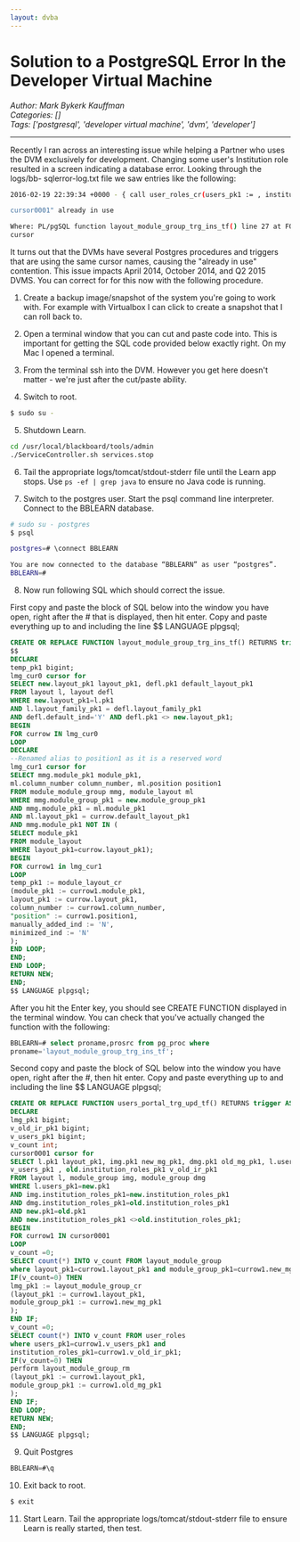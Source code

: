 ```yaml
---
layout: dvba
---
```

# Solution to a PostgreSQL Error In the Developer Virtual Machine
*Author: Mark Bykerk Kauffman*  
*Categories: []*  
*Tags: ['postgresql', 'developer virtual machine', 'dvm', 'developer']*  
<hr />
Recently I ran across an interesting issue while helping a Partner who uses
the DVM exclusively for development. Changing some user's Institution role
resulted in a screen indicating a database error. Looking through the logs/bb-
sqlerror-log.txt file we saw entries like the following:

```bash
2016-02-19 22:39:34 +0000 - { call user_roles_cr(users_pk1 := , institution_roles_pk1 := , row_status := , data_src_pk1 := , ) } failed. - org.postgresql.util.PSQLException: ERROR: cursor "

cursor0001" already in use

Where: PL/pgSQL function layout_module_group_trg_ins_tf() line 27 at FOR over
cursor
```

It turns out that the DVMs have several Postgres procedures and triggers that
are using the same cursor names, causing the "already in use" contention. This
issue impacts April 2014, October 2014, and Q2 2015 DVMS. You can correct for
for this now with the following procedure.

1. Create a backup image/snapshot of the system you're going to work with. For
example with Virtualbox I can click to create a snapshot that I can roll back
to.

2. Open a terminal window that you can cut and paste code into. This is
important for getting the SQL code provided below exactly right. On my Mac I
opened a terminal.

3. From the terminal ssh into the DVM. However you get here doesn't matter -
we're just after the cut/paste ability.

4. Switch to root.
```bash
$ sudo su -
```

5. Shutdown Learn.
```bash
cd /usr/local/blackboard/tools/admin
./ServiceController.sh services.stop
```

6. Tail the appropriate logs/tomcat/stdout-stderr file until the Learn app
stops. Use `ps -ef | grep java` to ensure no Java code is running.

7. Switch to the postgres user. Start the psql command line interpreter.
Connect to the BBLEARN database.
```bash
# sudo su - postgres
$ psql

postgres=# \connect BBLEARN

You are now connected to the database “BBLEARN” as user “postgres”.
BBLEARN=#
```

8. Now run following SQL which should correct the issue.

First copy and paste the block of SQL below into the window you have open,
right after the # that is displayed, then hit enter. Copy and paste everything
up to and including the line $$ LANGUAGE plpgsql;

```sql
CREATE OR REPLACE FUNCTION layout_module_group_trg_ins_tf() RETURNS trigger AS
$$
DECLARE
temp_pk1 bigint;
lmg_cur0 cursor for
SELECT new.layout_pk1 layout_pk1, defl.pk1 default_layout_pk1
FROM layout l, layout defl
WHERE new.layout_pk1=l.pk1
AND l.layout_family_pk1 = defl.layout_family_pk1
AND defl.default_ind='Y' AND defl.pk1 <> new.layout_pk1;
BEGIN
FOR currow IN lmg_cur0
LOOP
DECLARE
--Renamed alias to position1 as it is a reserved word
lmg_cur1 cursor for
SELECT mmg.module_pk1 module_pk1,
ml.column_number column_number, ml.position position1
FROM module_module_group mmg, module_layout ml
WHERE mmg.module_group_pk1 = new.module_group_pk1
AND mmg.module_pk1 = ml.module_pk1
AND ml.layout_pk1 = currow.default_layout_pk1
AND mmg.module_pk1 NOT IN (
SELECT module_pk1
FROM module_layout
WHERE layout_pk1=currow.layout_pk1);
BEGIN
FOR currow1 in lmg_cur1
LOOP
temp_pk1 := module_layout_cr
(module_pk1 := currow1.module_pk1,
layout_pk1 := currow.layout_pk1,
column_number := currow1.column_number,
"position" := currow1.position1,
manually_added_ind := 'N',
minimized_ind := 'N'
);
END LOOP;
END;
END LOOP;
RETURN NEW;
END;
$$ LANGUAGE plpgsql;
```
After you hit the Enter key, you should see CREATE FUNCTION displayed in the
terminal window. You can check that you've actually changed the function with
the following:
```sql
BBLEARN=# select proname,prosrc from pg_proc where
proname='layout_module_group_trg_ins_tf';
```

Second copy and paste the block of SQL below into the window you have open,
right after the #, then hit enter. Copy and paste everything up to and
including the line $$ LANGUAGE plpgsql;
```sql
CREATE OR REPLACE FUNCTION users_portal_trg_upd_tf() RETURNS trigger AS $$
DECLARE
lmg_pk1 bigint;
v_old_ir_pk1 bigint;
v_users_pk1 bigint;
v_count int;
cursor0001 cursor for
SELECT l.pk1 layout_pk1, img.pk1 new_mg_pk1, dmg.pk1 old_mg_pk1, l.users_pk1
v_users_pk1 , old.institution_roles_pk1 v_old_ir_pk1
FROM layout l, module_group img, module_group dmg
WHERE l.users_pk1=new.pk1
AND img.institution_roles_pk1=new.institution_roles_pk1
AND dmg.institution_roles_pk1=old.institution_roles_pk1
AND new.pk1=old.pk1
AND new.institution_roles_pk1 <>old.institution_roles_pk1;
BEGIN
FOR currow1 IN cursor0001
LOOP
v_count =0;
SELECT count(*) INTO v_count FROM layout_module_group
where layout_pk1=currow1.layout_pk1 and module_group_pk1=currow1.new_mg_pk1;
IF(v_count=0) THEN
lmg_pk1 := layout_module_group_cr
(layout_pk1 := currow1.layout_pk1,
module_group_pk1 := currow1.new_mg_pk1
);
END IF;
v_count =0;
SELECT count(*) INTO v_count FROM user_roles
where users_pk1=currow1.v_users_pk1 and
institution_roles_pk1=currow1.v_old_ir_pk1;
IF(v_count=0) THEN
perform layout_module_group_rm
(layout_pk1 := currow1.layout_pk1,
module_group_pk1 := currow1.old_mg_pk1
);
END IF;
END LOOP;
RETURN NEW;
END;
$$ LANGUAGE plpgsql;
```

9. Quit Postgres
```sql
BBLEARN=#\q
```

10. Exit back to root.
```bash
$ exit
```

11. Start Learn. Tail the appropriate logs/tomcat/stdout-stderr file to ensure
Learn is really started, then test.

